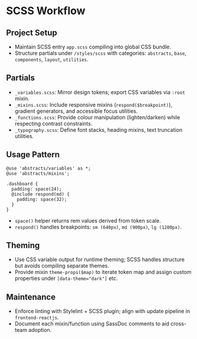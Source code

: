 # SCSS Workflow

## Project Setup
- Maintain SCSS entry `app.scss` compiling into global CSS bundle.
- Structure partials under `/styles/scss` with categories: `abstracts`, `base`, `components`, `layout`, `utilities`.

## Partials
- `_variables.scss`: Mirror design tokens; export CSS variables via `:root` mixin.
- `_mixins.scss`: Include responsive mixins (`respond($breakpoint)`), gradient generators, and accessible focus utilities.
- `_functions.scss`: Provide colour manipulation (lighten/darken) while respecting contrast constraints.
- `_typography.scss`: Define font stacks, heading mixins, text truncation utilities.

## Usage Pattern
```
@use 'abstracts/variables' as *;
@use 'abstracts/mixins';

.dashboard {
  padding: space(24);
  @include respond(md) {
    padding: space(32);
  }
}
```

- `space()` helper returns rem values derived from token scale.
- `respond()` handles breakpoints: `sm (640px)`, `md (900px)`, `lg (1200px)`.

## Theming
- Use CSS variable output for runtime theming; SCSS handles structure but avoids compiling separate themes.
- Provide mixin `theme-props($map)` to iterate token map and assign custom properties under `[data-theme="dark"]` etc.

## Maintenance
- Enforce linting with Stylelint + SCSS plugin; align with update pipeline in `frontend-reactjs`.
- Document each mixin/function using SassDoc comments to aid cross-team adoption.
